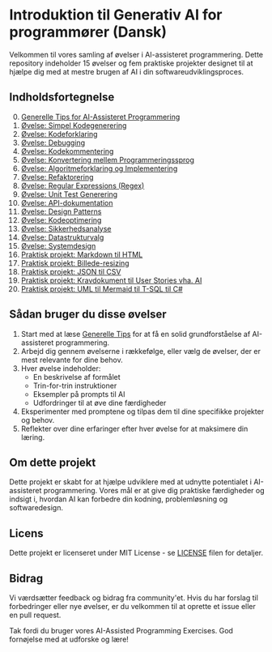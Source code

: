 # Introduktion til Generativ AI for programmører (Dansk)

Velkommen til vores samling af øvelser i AI-assisteret programmering. Dette repository indeholder 15 øvelser og fem praktiske projekter designet til at hjælpe dig med at mestre brugen af AI i din softwareudviklingsproces.

## Indholdsfortegnelse

0. [Generelle Tips for AI-Assisteret Programmering](./00-general-tips/README.md)
1. [Øvelse: Simpel Kodegenerering](./01-simple-code-generation/README.md)
2. [Øvelse: Kodeforklaring](./02-code-explanation/README.md)
3. [Øvelse: Debugging](./03-debugging/README.md)
4. [Øvelse: Kodekommentering](./04-code-commenting/README.md)
5. [Øvelse: Konvertering mellem Programmeringssprog](./05-language-conversion/README.md)
6. [Øvelse: Algoritmeforklaring og Implementering](./06-algorithm-explanation-implementation/README.md)
7. [Øvelse: Refaktorering](./07-code-refactoring/README.md)
8. [Øvelse: Regular Expressions (Regex)](./08-regular-expressions/README.md)
9. [Øvelse: Unit Test Generering](./09-unit-test-generation/README.md)
10. [Øvelse: API-dokumentation](./10-api-documentation/README.md)
11. [Øvelse: Design Patterns](./11-design-patterns/README.md)
12. [Øvelse: Kodeoptimering](./12-code-optimization/README.md)
13. [Øvelse: Sikkerhedsanalyse](./13-security-analysis/README.md)
14. [Øvelse: Datastrukturvalg](./14-data-structure-selection/README.md)
15. [Øvelse: Systemdesign](./15-system-design/README.md)
16. [Praktisk projekt: Markdown til HTML](./P16-cli-markdown-to-html/README.md)
17. [Praktisk projekt: Billede-resizing](./p17-cli-photo-resizing/README.md)
18. [Praktisk projekt: JSON til CSV](./p18-cli-json-to-csv/README.md)
19. [Praktisk projekt: Kravdokument til User Stories vha. AI](./p19-cli-requirements-to-user-stories/README.md)
20. [Praktisk projekt: UML til Mermaid til T-SQL til C#](./p20-uml-to-mermaid-to-t-sql-to-csharp/README.md)

## Sådan bruger du disse øvelser

1. Start med at læse [Generelle Tips](./00-general-tips/README.md) for at få en solid grundforståelse af AI-assisteret programmering.
2. Arbejd dig gennem øvelserne i rækkefølge, eller vælg de øvelser, der er mest relevante for dine behov.
3. Hver øvelse indeholder:
   - En beskrivelse af formålet
   - Trin-for-trin instruktioner
   - Eksempler på prompts til AI
   - Udfordringer til at øve dine færdigheder
4. Eksperimenter med promptene og tilpas dem til dine specifikke projekter og behov.
5. Reflekter over dine erfaringer efter hver øvelse for at maksimere din læring.

## Om dette projekt

Dette projekt er skabt for at hjælpe udviklere med at udnytte potentialet i AI-assisteret programmering. Vores mål er at give dig praktiske færdigheder og indsigt i, hvordan AI kan forbedre din kodning, problemløsning og softwaredesign.

## Licens

Dette projekt er licenseret under MIT License - se [LICENSE](LICENSE) filen for detaljer.

## Bidrag

Vi værdsætter feedback og bidrag fra community'et. Hvis du har forslag til forbedringer eller nye øvelser, er du velkommen til at oprette et issue eller en pull request.

Tak fordi du bruger vores AI-Assisted Programming Exercises. God fornøjelse med at udforske og lære!
